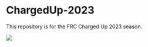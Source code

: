 # ChargedUp-2023
This repository is for the FRC Charged Up 2023 season.

![](https://upload.wikimedia.org/wikipedia/en/thumb/b/b7/Charged_Up_Logo.svg/1200px-Charged_Up_Logo.svg.png)
